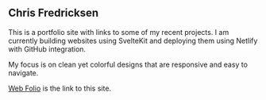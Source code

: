 ## Chris Fredricksen

This is a portfolio site with links to some of my recent projects. I am currently building websites using SvelteKit and deploying them using Netlify with GitHub integration.

My focus is on clean yet colorful designs that are responsive and easy to navigate. 

[Web Folio](https://webfolio-cmfredricksen.netlify.app/) is the link to this site.
